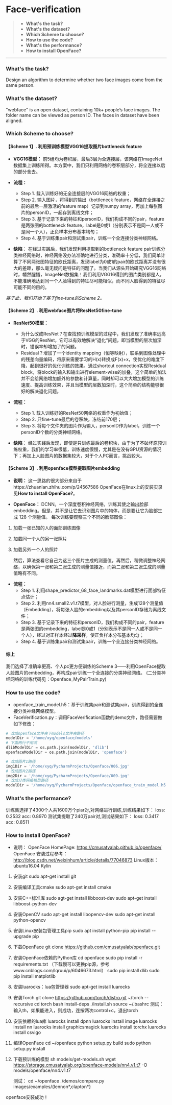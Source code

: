 # Face-verification

> * **What's the task?**
> * **What's the dataset?**
> * **Which Scheme to choose?**
> * **How to use the code?**
> * **What's the performance?**
> * **How to install OpenFace?**

---

### **What's the task?**
Design an algorithm to determine whether two face images come from the same person.

### **What's the dataset?**
"webface" is an open dataset, containing 10k+ people’s face images. The folder name can be viewed as person ID. The faces in dataset have been aligned.

### **Which Scheme to choose?**
#### **【Scheme 1】. 利用预训练模型VGG16提取图片bottleneck feature**

 - **VGG16模型：**
    前5组均为卷积层，最后3层为全连接层，该网络在ImageNet数据集上训练所得。本方案中，我们只利用网络的卷积层部分，将全连接以后的部分舍去。
 - **流程：**
    - Step 1. 载入训练好的无全连接层的VGG16网络的权重；
    - Step 2. 输入图片，将得到的输出（bottleneck feature，网络在全连接之前的最后一层激活的feature map）记录到numpy array，再加上每张图片的personID，一起存到离线文件；
    - Step 3. 基于记录下来的特征和personID，我们构成不同的pair，feature是两张图的bottleneck feature，label是0或1（分别表示不是同一人或不是同一个人），正负样本分布基本均匀；
    - Step 4. 基于训练集pair和测试集pair，训练一个全连接分类神经网络。


 - **缺陷**：
    在经过实践后，我们发现利用提取到的bottleneck feature pair训练分类神经网络时，神经网络没办法准确地进行分类，准确率十分低，我们简单计算了不同两张图特征的欧氏距离，发现label为0或1的pair的欧式距离并没有很大的差距，那么毫无疑问是特征的问题了。当我们从源头开始研究VGG16网络时，幡然醒悟，ImageNet数据集！我们利用VGG16得到的图片类别都是人，不能准确地达到同一个人脸得到的特征尽可能相似，而不同人脸得到的特征尽可能不同的目的。

*基于此，我们开始了基于fine-tune的Scheme 2。*

#### **【Scheme 2】. 利用webface图片将ResNet50fine-tune**
- **ResNet50模型：**
    - 为什么改成ResNet？在查找预训练模型的过程中，我们发现了准确率远高于VGG的ResNet，它可以有效地解决“退化“问题，即当模型的层次加深时，错误率却增加了的问题。
    - 	Residual？增加了一个identity mapping（恒等映射），联系到图像处理中的残差向量编码，将原来需要学习的H(x)转换成F(x)+x，使优化的难度下降，起到很好的优化训练的效果。通过shortcut connection实现Residual block，将block的输入和输出进行element-wise的加叠，这个简单的加法并不会给网络增加额外的参数和计算量，同时却可以大大增加模型的训练速度、提高训练效果，并且当模型的层数加深时，这个简单的结构能够很好的解决退化问题。
- **流程：**
    - Step 1. 载入训练好的ResNet50网络的权重作为初始值；
    - Step 2. 只fine-tune最后的卷积块，冻结前170层；
    - Step 3. 将每个文件夹的图片作为输入，personID作为label，训练一个personID个数的分类神经网络。

- **缺陷**：
    经过实践后发现，即使是只训练最后的卷积块，由于为了不破坏原预训练权重，我们的学习率很低，训练速度很慢，尤其是在没有GPU资源的情况下；再加上人脸图片的数据集较大，对于个人PC而言，挑战较大。


#### **【Scheme 3】. 利用openface模型提取图片embedding**
- **说明：**
    这一思路的很大部分来自于https://zhuanlan.zhihu.com/p/24567586
	OpenFace在linux上的安装实录见**How to install OpenFace?**。

- **OpenFace：**
    DCNN。一个深度卷积神经网络，训练其使之输出脸部embedding。但是，并不是让它去识别图片中的物体，而是要让它为脸部生成 128 个测量值。
每次训练要观察三个不同的脸部图像：
1. 加载一张已知的人的面部训练图像
2. 加载同一个人的另一张照片
3. 加载另外一个人的照片

    然后，算法查看它自己为这三个图片生成的测量值。再然后，稍微调整神经网络，以确保第一张和第二张生成的测量值接近，而第二张和第三张生成的测量值略有不同。

- **流程：**
    - Step 1. 利用shape_predictor_68_face_landmarks.dat模型进行面部特征点估计；
    - Step 2. 利用nn4.small2.v1.t7模型，对人脸进行测量，生成128个测量值（Embedding），将每张人脸的embedding以及其personID存储为离线文件；
    - Step 3. 基于记录下来的特征和personID，我们构成不同的pair，feature是两张图的embedding，label是0或1（分别表示不是同一人或不是同一个人），经过对正样本经过**降采样**，使正负样本分布基本均匀；
    - Step 4. 基于训练集pair和测试集pair，训练一个全连接分类神经网络。

#### **综上**
我们选择了准确率更高、个人pc更方便训练的Scheme 3——利用OpenFace提取人脸图片的embedding，再构成pair训练一个全连接的分类神经网络。
(二分类神经网络的训练代码见：Openface_MyPairTrain.py)

### **How to use the code?**

 - openface_train_model.h5：基于训练集pair和测试集pair，训练得到的全连接分类神经网络模型。
 - FaceVerification.py：调用FaceVerification函数的demo文件，路径需要做如下修改：
```python
# 改成openface文件夹下models文件夹路径
modelDir = '/home/xyq/openface/models'
# 下面两行不用改
dlibModelDir = os.path.join(modelDir, 'dlib')
openfaceModelDir = os.path.join(modelDir, 'openface')

# 改成图片1路径
img1Dir = '/home/xyq/PycharmProjects/Openface/006.jpg'
# 改成图片2路径
img2Dir = '/home/xyq/PycharmProjects/Openface/009.jpg'
# 改成分类网络模型路径
modelDir = '/home/xyq/PycharmProjects/Openface/openface_train_model.h5'
```

### **What's the performance?**
训练集选择了4300个人共1600万个piar对,对网络进行训练,训练结果如下：
loss: 0.2532 acc: 0.8970
测试集提取了240万pair对,测试结果如下：
loss: 0.3417 acc: 0.8511

### **How to install OpenFace?**
- 说明：
OpenFace HomePage: https://cmusatyalab.github.io/openface/
OpenFace 安装过程参考：http://blog.csdn.net/weixinhum/article/details/77046873
Linux版本：ubuntu16.04 Kylin

1.	安装git
	sudo apt-get install git

2.	安装编译工具cmake
	sudo apt-get install cmake

3.	安装C++标准库
	sudo agt-get install libboost-dev
	sudo apt-get install libboost-python-dev

4.	安装OpenCV
	sudo apt-get install libopencv-dev
	sudo apt-get install python-opencv

5.	安装Linux安装包管理工具pip
	sudo apt install python-pip
	pip install --upgrade pip

6.	下载OpenFace
	git clone https://github.com/cmusatyalab/openface.git

7.	安装OpenFace依赖的Python库
	cd openface
	sudo pip install -r requirements.txt
	（下载慢可以更换pip源，参考www.cnblogs.com/lqruui/p/6046673.html）
sudo pip install dlib 
	sudo pip install matplotlib

8.	安装luarocks：lua包管理器
sudo apt-get install luarocks

9.	安装Torch
git clone https://github.com/torch/distro.git ~/torch --recursive
	cd torch
	bash install-deps
	./install.sh
	source ~/.bashrc
测试：输入th，如果能进入，则成功，连按两次control+c，退出torch
10.	安装依赖的lua库
luarocks install dpnn
	luarocks install image
	luarocks install nn
	luarocks install graphicsmagick
	luarocks install torchx
	luarocks install csvigo

11.	编译OpenFace
cd ~/openface
	python setup.py build
	sudo python setup.py install

12.	下载预训练的模型
sh models/get-models.sh
wget https://storage.cmusatyalab.org/openface-models/nn4.v1.t7 -O models/openface/nn4.v1.t7

    测试：
cd ~/openface
./demos/compare.py images/examples/{lennon*,clapton*}

openface安装成功！



